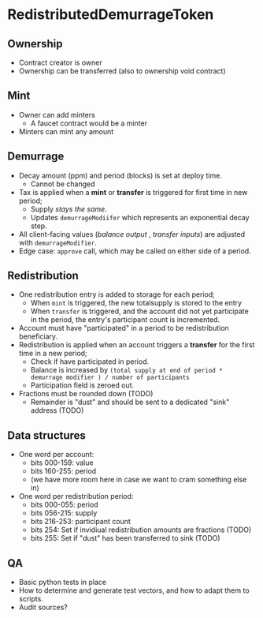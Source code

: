 # RedistributedDemurrageToken

## Ownership

* Contract creator is owner
* Ownership can be transferred (also to ownership void contract)


## Mint

* Owner can add minters
  - A faucet contract would be a minter
* Minters can mint any amount


## Demurrage

* Decay amount (ppm) and period (blocks) is set at deploy time.
  - Cannot be changed
* Tax is applied when a **mint** or **transfer** is triggered for first time in new period;
  - Supply _stays the same_.
  - Updates `demurrageModiifer` which represents an exponential decay step.
* All client-facing values (_balance output_ , _transfer inputs_) are adjusted with `demurrageModifier`.
* Edge case: `approve` call, which may be called on either side of a period.


## Redistribution

* One redistribution entry is added to storage for each period;
  - When `mint` is triggered, the new totalsupply is stored to the entry
  - When `transfer` is triggered, and the account did not yet participate in the period, the entry's participant count is incremented.
* Account must have "participated" in a period to be redistribution beneficiary.
* Redistribution is applied when an account triggers a **transfer** for the first time in a new period;
  - Check if have participated in period.
  - Balance is increased by `(total supply at end of period * demurrage modifier ) / number of participants`
  - Participation field is zeroed out.
* Fractions must be rounded down (TODO)
  - Remainder is "dust" and should be sent to a dedicated "sink" address (TODO)


## Data structures

* One word per account:
  - bits 000-159: value
  - bits 160-255: period
  - (we have more room here in case we want to cram something else in)
* One word per redistribution period:
  - bits 000-055: period
  - bits 056-215: supply
  - bits 216-253: participant count
  - bits     254: Set if invidiual redistribution amounts are fractions (TODO)
  - bits     255: Set if "dust" has been transferred to sink (TODO)


## QA

* Basic python tests in place
* How to determine and generate test vectors, and how to adapt them to scripts.
* Audit sources?

